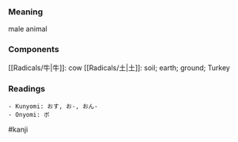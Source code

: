 ### Meaning

male animal

### Components

[[Radicals/牛|牛]]: cow [[Radicals/土|土]]: soil; earth; ground; Turkey

### Readings

```
- Kunyomi: おす, お-, おん-
- Onyomi: ボ
```

#kanji